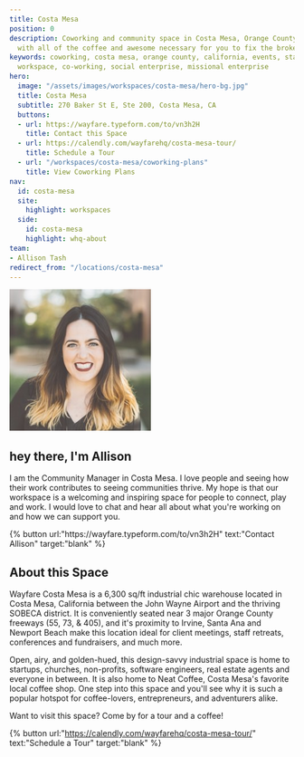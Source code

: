 ```yaml
---
title: Costa Mesa
position: 0
description: Coworking and community space in Costa Mesa, Orange County, CA outfitted
  with all of the coffee and awesome necessary for you to fix the broken world.
keywords: coworking, costa mesa, orange county, california, events, startups, collaborative
  workspace, co-working, social enterprise, missional enterprise
hero:
  image: "/assets/images/workspaces/costa-mesa/hero-bg.jpg"
  title: Costa Mesa
  subtitle: 270 Baker St E, Ste 200, Costa Mesa, CA
  buttons:
  - url: https://wayfare.typeform.com/to/vn3h2H
    title: Contact this Space
  - url: https://calendly.com/wayfarehq/costa-mesa-tour/
    title: Schedule a Tour
  - url: "/workspaces/costa-mesa/coworking-plans"
    title: View Coworking Plans
nav:
  id: costa-mesa
  site:
    highlight: workspaces
  side:
    id: costa-mesa
    highlight: whq-about
team:
- Allison Tash
redirect_from: "/locations/costa-mesa"
---
```


<div class="row pb-4">
  <div class="col-12 col-md-4 col-lg-4 pb-3 justify-content-center">
    <img class="rounded-circle img-fluid" src="/assets/images/allison-tash.jpg" alt="" data-rjs="2">
  </div>
  <div class="col-12 col-md-8 col-lg-8 my-auto">
    <h2 class="h1 script">hey there, I'm Allison</h2>
    <p>I am the Community Manager in Costa Mesa. I love people and seeing how their work contributes to seeing communities thrive. My hope is that our workspace is a welcoming and inspiring space for people to connect, play and work. I would love to chat and hear all about what you're working on and how we can support you.</p>
    {% button url:"https://wayfare.typeform.com/to/vn3h2H" text:"Contact Allison" target:"blank" %}
  </div>
</div>

## About this Space

Wayfare Costa Mesa is a 6,300 sq/ft industrial chic warehouse located in Costa Mesa, California between the John Wayne Airport and the thriving SOBECA district. It is conveniently seated near 3 major Orange County freeways (55, 73, & 405), and it's proximity to Irvine, Santa Ana and Newport Beach make this location ideal for client meetings, staff retreats, conferences and fundraisers, and much more.

Open, airy, and golden-hued, this design-savvy industrial space is home to startups, churches, non-profits, software engineers, real estate agents and everyone in between. It is also home to Neat Coffee, Costa Mesa's favorite local coffee shop. One step into this space and you'll see why it is such a popular hotspot for coffee-lovers, entrepreneurs, and adventurers alike.

<!-- TODO: icons for each feature, maybe
## Space Overview

* Private Meeting Rooms
* Semi-Private Meeting Rooms
* Comfortable Lounge Areas
* Coworking Desks
* Dedicated Desks
* Private Offices
* Pop-up Coffee Shop
* Free Parking
* Kitchen
* Telephone Booth
* Lockers
* WiFi/Printing/Scanning -->

Want to visit this space? Come by for a tour and a coffee!

{% button url:"https://calendly.com/wayfarehq/costa-mesa-tour/" text:"Schedule a Tour" target:"blank" %}
